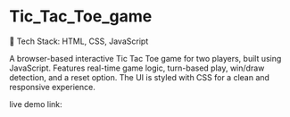 # Tic_Tac_Toe_game

🔹 Tech Stack: HTML, CSS, JavaScript

A browser-based interactive Tic Tac Toe game for two players, built using JavaScript.
Features real-time game logic, turn-based play, win/draw detection, and a reset option. The UI is styled with CSS for a clean and responsive experience.

live demo link:

